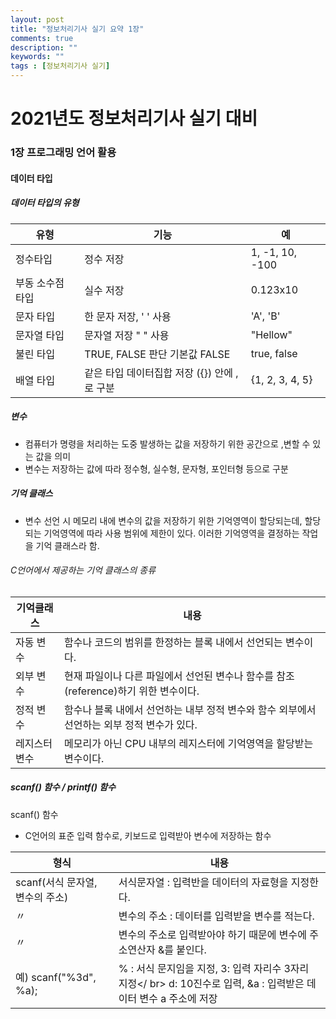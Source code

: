 ```yaml
---
layout: post
title: "정보처리기사 실기 요약 1장"
comments: true
description: ""
keywords: ""
tags : [정보처리기사 실기]
---
```


# 2021년도 정보처리기사 실기 대비 
### 1장 프로그래밍 언어 활용
#### 데이터 타입
##### 데이터 타입의 유형

<!-- -- :------:|:------:|:-----: -->

유형 | 기능 | 예
| ------ | ------ | ----- |
정수타입 | 정수 저장 | 1, -1, 10, -100
부동 소수점 타입 | 실수 저장 | 0.123x10
문자 타입 | 한 문자 저장, ' ' 사용 | 'A', 'B'
문자열 타입 | 문자열 저장 " " 사용 | "Hellow"
불린 타입 | TRUE, FALSE 판단 기본값 FALSE | true, false
배열 타입 | 같은 타입 데이터집합 저장 ({}) 안에 ,로 구분 | {1, 2, 3, 4, 5}

##### 변수
* 컴퓨터가 명령을 처리하는 도중 발생하는 값을 저장하기 위한 공간으로 ,변할 수 있는 값을 의미
* 변수는 저장하는 값에 따라 정수형, 실수형, 문자형, 포인터형 등으로 구분

##### 기억 클래스
* 변수 선언 시 메모리 내에 변수의 값을 저장하기 위한 기억영역이 할당되는데, 할당되는 기억영역에 따라 사용 범위에 제한이 있다. 이러한 기억영역을 결정하는 작업을 기억 클래스라 함.

###### C언어에서 제공하는 기억 클래스의 종류

기억클래스 | 내용 
| -------- | ------ |
자동 변수     | 함수나 코드의 범위를 한정하는 블록 내에서 선언되는 변수이다.
외부 변수     | 현재 파일이나 다른 파일에서 선언된 변수나 함수를 참조(reference)하기 위한 변수이다.
정적 변수     | 함수나 블록 내에서 선언하는 내부 정적 변수와 함수 외부에서 선언하는 외부 정적 변수가 있다.
레지스터 변수 | 메모리가 아닌 CPU 내부의 레지스터에 기억영역을 할당받는 변수이다.

##### scanf() 함수 / printf() 함수

scanf() 함수
* C언어의 표준 입력 함수로, 키보드로 입력받아 변수에 저장하는 함수

| 형식  | 내용 |
| ------- | ------- |
| scanf(서식 문자열, 변수의 주소) | 서식문자열 : 입력반을 데이터의 자료형을 지정한다. |
| 〃  | 변수의 주소 : 데이터를 입력받을 변수를 적는다. |
| 〃  | 변수의 주소로 입력받아야 하기 때문에 변수에 주소연산자 &를 붙인다. |
|예) scanf("%3d", %a); | % : 서식 문지임을 지정, 3: 입력 자리수 3자리 지정</ br> d: 10진수로 입력, &a : 입력받은 데이터 변수 a 주소에 저장|